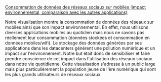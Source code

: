 [Consommation de données des réseaux sociaux sur mobiles (impact environnemental, comparaison avec les autres applications)](https://github.com/Aemiyh/Consommation-de-donnees-reseaux-sociaux)

Notre visualisation montre la consommation de données des réseaux sur mobiles ainsi que son impact environnemental.
En effet, nous utilisons diverses applications mobiles au quotidien mais nous ne savons pas réellement leur consommation (données stockées et consommation en données mobiles/wifi). Le stockage des données générées par ses applications dans les datacenters génèrent une pollution numérique et un impact sur l'environnement. 
Notre but était donc de sensibiliser et faire prendre conscience de cet impact dans l'utilisation des réseaux sociaux dans notre vie quotidienne.
Cette visualisation s'adresse à un public large mais plus particulièrement la population jeune de l'ère numérique qui sont les plus grands utilisateurs de réseaux sociaux.